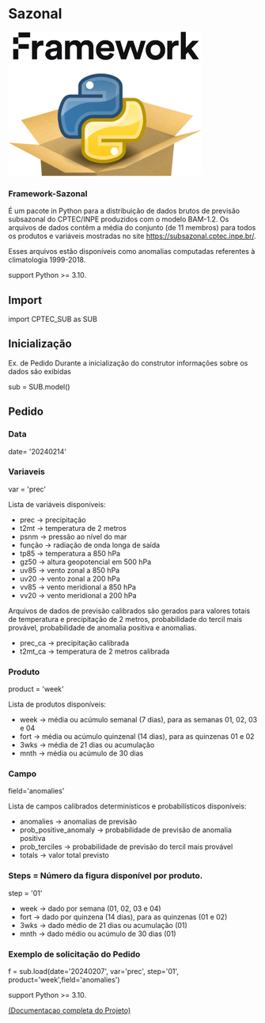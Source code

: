 # Sazonal

[![Logo](https://github.com/framework-CPTEC/_static/blob/main/framework.png)](https://www.cptec.inpe.br/)


### Framework-Sazonal

É um pacote in Python para a distribuição de dados brutos de previsão subsazonal do CPTEC/INPE  produzidos com o modelo BAM-1.2. Os arquivos de dados contêm a média do conjunto (de 11 membros) para todos os produtos e variáveis mostradas no site https://subsazonal.cptec.inpe.br/.

Esses arquivos estão disponíveis como anomalias computadas referentes à climatologia 1999-2018.

support Python >= 3.10.

## Import

import CPTEC_SUB as SUB


## Inicialização

Ex. de Pedido
Durante a inicialização do construtor informações sobre os dados são exibidas

sub = SUB.model()


## Pedido

### Data  
date= '20240214'

### Variaveis 
var = 'prec'

Lista de variáveis disponíveis:
- prec -> precipitação
- t2mt -> temperatura de 2 metros
- psnm -> pressão ao nível do mar
- função -> radiação de onda longa de saída
- tp85 -> temperatura a 850 hPa
- gz50 -> altura geopotencial em 500 hPa
- uv85 -> vento zonal a 850 hPa
- uv20 -> vento zonal a 200 hPa
- vv85 -> vento meridional a 850 hPa
- vv20 -> vento meridional a 200 hPa

Arquivos de dados de previsão calibrados são gerados para valores totais de temperatura e precipitação de 2 metros, probabilidade do tercil mais provável, probabilidade de anomalia positiva e anomalias.

- prec_ca -> precipitação calibrada
- t2mt_ca -> temperatura de 2 metros calibrada


### Produto
product = 'week'

Lista de produtos disponíveis:
- week -> média ou acúmulo semanal (7 dias), para as semanas 01, 02, 03 e 04
- fort -> média ou acúmulo quinzenal (14 dias), para as quinzenas 01 e 02
- 3wks -> média de 21 dias ou acumulação
- mnth -> média ou acúmulo de 30 dias


### Campo
field='anomalies'

Lista de campos calibrados determinísticos e probabilísticos disponíveis:
- anomalies -> anomalias de previsão
- prob_positive_anomaly  -> probabilidade de previsão de anomalia positiva
- prob_terciles -> probabilidade de previsão do tercil mais provável
- totals -> valor total previsto


### Steps = Número da figura disponível por produto.

step = '01'
- week -> dado por semana (01, 02, 03 e 04)
- fort -> dado por quinzena (14 dias), para as quinzenas (01 e 02)
- 3wks -> dado médio de 21 dias ou acumulação (01)
- mnth -> dado médio ou acúmulo de 30 dias (01)


### Exemplo de solicitação do Pedido
f = sub.load(date='20240207', var='prec', step='01', product='week',field='anomalies')


support Python >= 3.10.


[(Documentacao completa do Projeto)](https://cptec-model.readthedocs.io/en/latest/index.html)


